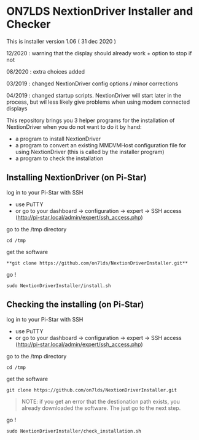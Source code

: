 ON7LDS NextionDriver Installer and Checker
==========================================

This is installer version 1.06 ( 31 dec 2020 )

12/2020 : warning that the display should already work + option to stop if not

08/2020 : extra choices added

03/2019 : changed NextionDriver config options / minor corrections

04/2019 : changed startup scripts. NextionDriver will start later in the
 process, but wil less likely give problems when using modem connected
 displays

This repository brings you 3 helper programs for the installation of
NextionDriver when you do not want to do it by hand:

 * a program to install NextionDriver
 * a program to convert an existing MMDVMHost configuration file for
   using NextionDriver (this is called by the installer program)
 * a program to check the installation

## Installing NextionDriver (on Pi-Star)

log in to your Pi-Star with SSH

* use PuTTY
* or go to your dashboard -> configuration -> expert -> SSH access
  (http://pi-star.local/admin/expert/ssh_access.php)

go to the /tmp directory
```
cd /tmp
```

get the software
```
**git clone https://github.com/on7lds/NextionDriverInstaller.git**
```

go !
```
sudo NextionDriverInstaller/install.sh
```


## Checking the installing (on Pi-Star)

log in to your Pi-Star with SSH

* use PuTTY
* or go to your dashboard -> configuration -> expert -> SSH access (http://pi-star.local/admin/expert/ssh_access.php)

go to the /tmp directory
```
cd /tmp
```

get the software
```
git clone https://github.com/on7lds/NextionDriverInstaller.git
```
>NOTE: if you get an error that the destionation path exists,
>you already downloaded the software. The just go to the next step.

go !
```
sudo NextionDriverInstaller/check_installation.sh
```
